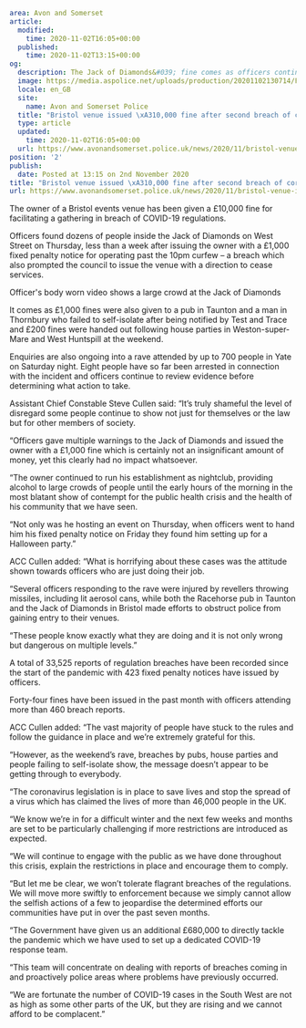 ```yaml
area: Avon and Somerset
article:
  modified:
    time: 2020-11-02T16:05+00:00
  published:
    time: 2020-11-02T13:15+00:00
og:
  description: The Jack of Diamonds&#039; fine comes as officers continue to investigate a large rave in Yate for which eight people have so far been arrested&#8230;
  image: https://media.aspolice.net/uploads/production/20201102130714/Fined_white-and-black_Oct-2020.png
  locale: en_GB
  site:
    name: Avon and Somerset Police
  title: "Bristol venue issued \xA310,000 fine after second breach of coronavirus regulations | Avon and Somerset Police"
  type: article
  updated:
    time: 2020-11-02T16:05+00:00
  url: https://www.avonandsomerset.police.uk/news/2020/11/bristol-venue-issued-10000-fine-after-second-breach-of-coronavirus-regulations/
position: '2'
publish:
  date: Posted at 13:15 on 2nd November 2020
title: "Bristol venue issued \xA310,000 fine after second breach of coronavirus regulations | Avon and Somerset Police"
url: https://www.avonandsomerset.police.uk/news/2020/11/bristol-venue-issued-10000-fine-after-second-breach-of-coronavirus-regulations/
```

The owner of a Bristol events venue has been given a £10,000 fine for facilitating a gathering in breach of COVID-19 regulations.

Officers found dozens of people inside the Jack of Diamonds on West Street on Thursday, less than a week after issuing the owner with a £1,000 fixed penalty notice for operating past the 10pm curfew – a breach which also prompted the council to issue the venue with a direction to cease services.

Officer's body worn video shows a large crowd at the Jack of Diamonds

It comes as £1,000 fines were also given to a pub in Taunton and a man in Thornbury who failed to self-isolate after being notified by Test and Trace and £200 fines were handed out following house parties in Weston-super-Mare and West Huntspill at the weekend.

Enquiries are also ongoing into a rave attended by up to 700 people in Yate on Saturday night. Eight people have so far been arrested in connection with the incident and officers continue to review evidence before determining what action to take.

Assistant Chief Constable Steve Cullen said: “It’s truly shameful the level of disregard some people continue to show not just for themselves or the law but for other members of society.

“Officers gave multiple warnings to the Jack of Diamonds and issued the owner with a £1,000 fine which is certainly not an insignificant amount of money, yet this clearly had no impact whatsoever.

“The owner continued to run his establishment as nightclub, providing alcohol to large crowds of people until the early hours of the morning in the most blatant show of contempt for the public health crisis and the health of his community that we have seen.

“Not only was he hosting an event on Thursday, when officers went to hand him his fixed penalty notice on Friday they found him setting up for a Halloween party.”

ACC Cullen added: “What is horrifying about these cases was the attitude shown towards officers who are just doing their job.

“Several officers responding to the rave were injured by revellers throwing missiles, including lit aerosol cans, while both the Racehorse pub in Taunton and the Jack of Diamonds in Bristol made efforts to obstruct police from gaining entry to their venues.

“These people know exactly what they are doing and it is not only wrong but dangerous on multiple levels.”

A total of 33,525 reports of regulation breaches have been recorded since the start of the pandemic with 423 fixed penalty notices have issued by officers.

Forty-four fines have been issued in the past month with officers attending more than 460 breach reports.

ACC Cullen added: “The vast majority of people have stuck to the rules and follow the guidance in place and we’re extremely grateful for this.

“However, as the weekend’s rave, breaches by pubs, house parties and people failing to self-isolate show, the message doesn’t appear to be getting through to everybody.

“The coronavirus legislation is in place to save lives and stop the spread of a virus which has claimed the lives of more than 46,000 people in the UK.

“We know we’re in for a difficult winter and the next few weeks and months are set to be particularly challenging if more restrictions are introduced as expected.

“We will continue to engage with the public as we have done throughout this crisis, explain the restrictions in place and encourage them to comply.

“But let me be clear, we won’t tolerate flagrant breaches of the regulations. We will move more swiftly to enforcement because we simply cannot allow the selfish actions of a few to jeopardise the determined efforts our communities have put in over the past seven months.

“The Government have given us an additional £680,000 to directly tackle the pandemic which we have used to set up a dedicated COVID-19 response team.

“This team will concentrate on dealing with reports of breaches coming in and proactively police areas where problems have previously occurred.

“We are fortunate the number of COVID-19 cases in the South West are not as high as some other parts of the UK, but they are rising and we cannot afford to be complacent.”
